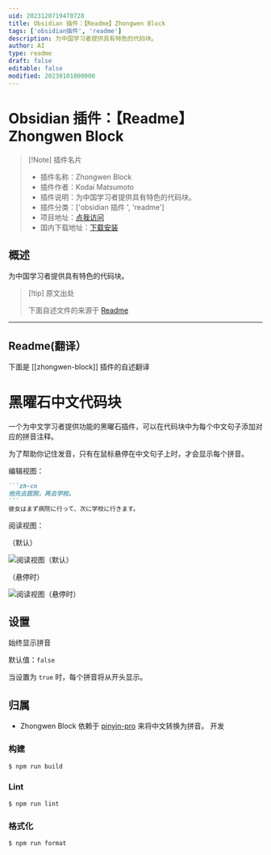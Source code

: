 ```yaml
---
uid: 2023120719470728
title: Obsidian 插件：【Readme】Zhongwen Block
tags: ['obsidian插件', 'readme']
description: 为中国学习者提供具有特色的代码块。
author: AI
type: readme
draft: false
editable: false
modified: 20230101000000
---
```


# Obsidian 插件：【Readme】Zhongwen Block

> [!Note] 插件名片
> - 插件名称：Zhongwen Block
> - 插件作者：Kodai Matsumoto
> - 插件说明：为中国学习者提供具有特色的代码块。
> - 插件分类：['obsidian 插件 ', 'readme']
> - 项目地址：[点我访问](https://github.com/0918nobita/obsidian-zhongwen-block)
> - 国内下载地址：[下载安装](https://pkmer.cn/products/plugin/pluginMarket/?zhongwen-block)

## 概述

为中国学习者提供具有特色的代码块。

> [!tip] 原文出处
>
>下面自述文件的来源于 [Readme](https://ghproxy.net/https://raw.githubusercontent.com/0918nobita/obsidian-zhongwen-block/main/README.md)
>

---

## Readme(翻译）

下面是 [[zhongwen-block]] 插件的自述翻译

# 黑曜石中文代码块

一个为中文学习者提供功能的黑曜石插件，可以在代码块中为每个中文句子添加对应的拼音注释。

为了帮助你记住发音，只有在鼠标悬停在中文句子上时，才会显示每个拼音。

编辑视图：

````markdown
```zh-cn
他先去医院，再去学校。
```
彼女はまず病院に行って、次に学校に行きます。
````

阅读视图：

（默认）

![阅读视图（默认）](https://cdn.pkmer.cn/covers/zhongwen-block_2_0.png!pkmer)

（悬停时）

![阅读视图（悬停时）](https://cdn.pkmer.cn/covers/zhongwen-block_2_1.png!pkmer)

## 设置

始终显示拼音

默认值：`false`

当设置为 `true` 时，每个拼音将从开头显示。

## 归属

- Zhongwen Block 依赖于 [pinyin-pro](https://github.com/zh-lx/pinyin-pro) 来将中文转换为拼音。
开发

### 构建

```bash
$ npm run build
```

### Lint

```bash
$ npm run lint
```

### 格式化

```bash
$ npm run format
```